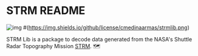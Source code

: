 # STRM README
![img](https://octodex.github.com/images/yaktocat.png)
#(https://img.shields.io/github/license/cmedinaarmas/strmlib.png)

STRM Lib is a package to decode data generated from the NASA's Shuttle Radar Topography Mission [STRM](https://www2.jpl.nasa.gov/srtm/). :world_map:
